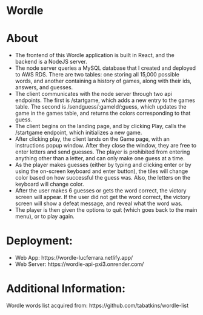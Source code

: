 # Wordle

<h1>About</h1>
<ul>
	<li>The frontend of this Wordle application is built in React, and the backend is a NodeJS server.</li>
	<li>The node server queries a MySQL database that I created and deployed to AWS RDS. There are two tables: one storing all 15,000 possible words, and another containing a history of games, along with their ids, answers, and guesses.</li>
	<li>The client communicates with the node server through two api endpoints. The first is /startgame, which adds a new entry to the games table. The second is /sendguess/:gameId/:guess, which updates the game in the games table, and returns the colors corresponding to that guess.</li>
	<li>The client begins on the landing page, and by clicking Play, calls the /startgame endpoint, which initializes a new game. </li>
	<li>After clicking play, the client lands on the Game page, with an instructions popup window. After they close the window, they are free to enter letters and send guesses. The player is prohibited from entering anything other than a letter, and can only make one guess at a time.</li>
	<li>As the player makes guesses (either by typing and clicking enter or by using the on-screen keyboard and enter button), the tiles will change color based on how successful the guess was. Also, the letters on the keyboard will change color.</li>
	<li>After the user makes 6 guesses or gets the word correct, the victory screen will appear. If the user did not get the word correct, the victory screen will show a defeat message, and reveal what the word was.</li>
	<li>The player is then given the options to quit (which goes back to the main menu), or to play again.</li>
</ul>

<h1>Deployment:</h1>
<ul>
    <li>Web App: <a>https://wordle-lucferrara.netlify.app/</a></li>
    <li>Web Server: <a>https://wordle-api-pxi3.onrender.com/</a></li>
</ul>

<h1>Additional Information:</h1>
<p>Wordle words list acquired from: https://github.com/tabatkins/wordle-list</p>
